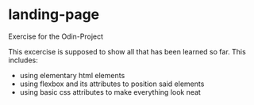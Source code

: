 # landing-page
Exercise for the Odin-Project

This excercise is supposed to show all that has been learned so far.
This includes:

- using elementary html elements
- using flexbox and its attributes to position said elements
- using basic css attributes to make everything look neat
